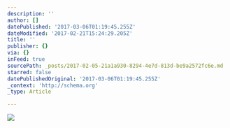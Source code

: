 ```yaml
---
description: ''
author: []
datePublished: '2017-03-06T01:19:45.255Z'
dateModified: '2017-02-21T15:24:29.205Z'
title: ''
publisher: {}
via: {}
inFeed: true
sourcePath: _posts/2017-02-05-21a1a930-8294-4e7d-813d-be9a2572fc6e.md
starred: false
datePublishedOriginal: '2017-03-06T01:19:45.255Z'
_context: 'http://schema.org'
_type: Article

---
```

![](https://the-grid-user-content.s3-us-west-2.amazonaws.com/9eef28b2-94b8-437b-aa21-72f1f6261a13.jpg)